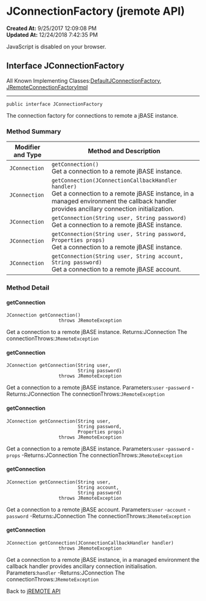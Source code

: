 # JConnectionFactory (jremote API)

**Created At:** 9/25/2017 12:09:08 PM  
**Updated At:** 12/24/2018 7:42:35 PM  


JavaScript is disabled on your browser.



## Interface JConnectionFactory

All Known Implementing Classes:[DefaultJConnectionFactory](com_jbase_jremote_defaultjconnectionfactory "class in com.jbase.jremote"), [JRemoteConnectionFactoryImpl](/39258-jca/com_jbase_jremote_jca_JRemoteConnectionFactoryImpl "class in com.jbase.jremote.jca")
* * *


```
public interface JConnectionFactory
```

The connection factory for connections to remote a jBASE instance.

### Method Summary


| Modifier and Type<br> | Method and Description<br> |
| --- | --- |
| `JConnection`<br> | `getConnection()`<br>Get a connection to a remote jBASE instance.<br> |
| `JConnection`<br> | `getConnection(JConnectionCallbackHandler handler)`<br>Get a connection to a remote jBASE instance, in a managed environment the callback handler provides ancillary connection initialization.<br> |
| `JConnection`<br> | `getConnection(String user, String password)`<br>Get a connection to a remote jBASE instance.<br> |
| `JConnection`<br> | `getConnection(String user, String password, Properties props)`<br>Get a connection to a remote jBASE instance.<br> |
| `JConnection`<br> | `getConnection(String user, String account, String password)`<br>Get a connection to a remote jBASE account.<br> |

### Method Detail



#### getConnection

```
JConnection getConnection()
                   throws JRemoteException
```

Get a connection to a remote jBASE instance.
Returns:JConnection The connectionThrows:`JRemoteException`





#### getConnection

```
JConnection getConnection(String user,
                          String password)
                   throws JRemoteException
```

Get a connection to a remote jBASE instance.
Parameters:`user` -`password` -Returns:JConnection The connectionThrows:`JRemoteException`


#### getConnection

```
JConnection getConnection(String user,
                          String password,
                          Properties props)
                   throws JRemoteException
```

Get a connection to a remote jBASE instance.
Parameters:`user` -`password` -`props` -Returns:JConnection The connectionThrows:`JRemoteException`


#### getConnection

```
JConnection getConnection(String user,
                          String account,
                          String password)
                   throws JRemoteException
```

Get a connection to a remote jBASE account.
Parameters:`user` -`account` -`password` -Returns:JConnection The connectionThrows:`JRemoteException`


#### getConnection

```
JConnection getConnection(JConnectionCallbackHandler handler)
                   throws JRemoteException
```

Get a connection to a remote jBASE instance, in a managed environment the callback handler provides ancillary connection initialisation.
Parameters:`handler` -Returns:JConnection The connectionThrows:`JRemoteException`



Back to [jREMOTE API](com_jbase_jremote_package-summary)

